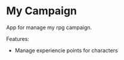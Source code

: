 # My Campaign

App for manage my rpg campaign.

Features:

* Manage experiencie points for characters 
